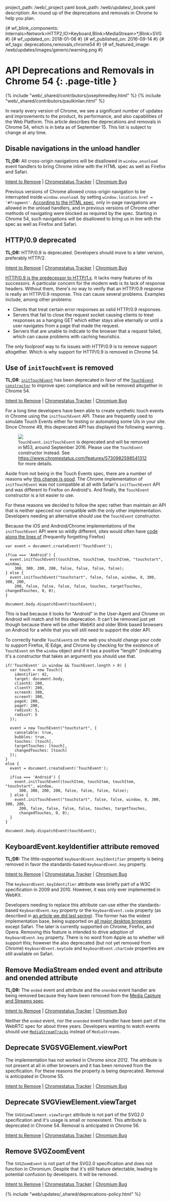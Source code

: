 project_path: /web/_project.yaml book_path: /web/updates/_book.yaml description: An round up of the deprecations and removals in Chrome to help you plan.

{# wf_blink_components: Internals>Network>HTTP2,IO>Keyboard,Blink>MediaStream>*,Blink>SVG #} {# wf_updated_on: 2018-01-08 #} {# wf_published_on: 2016-09-14 #} {# wf_tags: deprecations,removals,chrome54 #} {# wf_featured_image: /web/updates/images/generic/warning.png #}

# API Deprecations and Removals in Chrome 54 {: .page-title }

{% include "web/_shared/contributors/josephmedley.html" %} {% include "web/_shared/contributors/paulkinlan.html" %}

In nearly every version of Chrome, we see a significant number of updates and improvements to the product, its performance, and also capabilities of the Web Platform. This article describes the deprecations and removals in Chrome 54, which is in beta as of September 15. This list is subject to change at any time.

## Disable navigations in the unload handler

**TL;DR:** All cross-origin navigations will be disallowed in `window.onunload` event handlers to bring Chrome inline with the HTML spec as well as Firefox and Safari.

[Intent to Remove](https://groups.google.com/a/chromium.org/d/topic/blink-dev/VfItzNe3WO0/discussion) &#124; [Chromestatus Tracker](https://www.chromestatus.com/feature/5655310928707584) &#124; [Chromium Bug](https://bugs.chromium.org/p/chromium/issues/detail?id=613244)

Previous versions of Chrome allowed cross-origin navigation to be interrupted inside `window.onunload`. by setting `window.location.href = '#fragment'`. [According to the HTML spec](https://html.spec.whatwg.org/multipage/browsers.html#navigate), only in-page navigations are allowed in the unload handlers, and in previous versions of Chrome other methods of navigating were blocked as required by the spec. Starting in Chrome 54, such navigations will be disallowed to bring us in line with the spec as well as Firefox and Safari.

## HTTP/0.9 deprecated

**TL;DR:** HTTP/0.9 is deprecated. Developers should move to a later version, preferably HTTP/2.

[Intent to Remove](https://groups.google.com/a/chromium.org/d/topic/blink-dev/OdKnpLlvVUo/discussion) &#124; [Chromestatus Tracker](https://www.chromestatus.com/features/5633064474509312) &#124; [Chromium Bug](https://bugs.chromium.org/p/chromium/issues/detail?id=624462)

[HTTP/0.9 is the predecessor to HTTP/1.x](https://hpbn.co/brief-history-of-http/). It lacks many features of its successors. A particular concern for the modern web is its lack of response headers. Without them, there's no way to verify that an HTTP/0.9 response is really an HTTP/0.9 response. This can cause several problems. Examples include, among other problems:

* Clients that treat certain error responses as valid HTTP/0.9 responses. 
* Servers that fail to close the request socket causing clients to treat responses as a hanging GET which either stays alive eternally or until a user navigates from a page that made the request. 
* Servers that are unable to indicate to the browser that a request failed, which can cause problems with caching heuristics.

The only foolproof way to fix issues with HTTP/0.9 is to remove support altogether. Which is why support for HTTP/0.9 is removed in Chrome 54.

## Use of `initTouchEvent` is removed

**TL;DR**: [`initTouchEvent`](https://w3c.github.io/touch-events/#dictionary-toucheventinit-members) has been deprecated in favor of the [`TouchEvent`](https://w3c.github.io/touch-events/#touch-interface) [`constructor`](https://w3c.github.io/touch-events/#touch-interface) to improve spec compliance and will be removed altogether in Chrome 54.

[Intent to Remove](https://groups.google.com/a/chromium.org/forum/#!topic/blink-dev/dqlJguVuIHs) &#124; [Chromestatus Tracker](https://www.chromestatus.com/features/5730982598541312) &#124; [Chromium Bug](https://code.google.com/p/chromium/issues/detail?id=522100)

For a long time developers have been able to create synthetic touch events in Chrome using the `initTouchEvent` API. These are frequently used to simulate Touch Events either for testing or automating some UIs in your site. Since Chrome 49, this deprecated API has displayed the following warning .

<figure>
  <img src="/web/updates/images/2016/09/chrome-54-deprecations/image00.png" />
  <figcaption>
    <code>TouchEvent.initTouchEvent</code> is deprecated and will be removed in M53, 
    around September 2016. Please use the <code>TouchEvent</code> constructor instead. See
    <a href="https://www.chromestatus.com/features/5730982598541312">
    https://www.chromestatus.com/features/5730982598541312</a> for more details.
  </figcaption>
</figure>

Aside from not being in the Touch Events spec, there are a number of reasons why [this change is good](https://miketaylr.com/posts/2015/09/init-touch-event-is-a-rats-nest.html). The Chrome implementation of `initTouchEvent` was not compatible at all with Safari's `initTouchEvent` API and was different to Firefox on Android's. And finally, the `TouchEvent` constructor is a lot easier to use.

For these reasons we decided to follow the spec rather than maintain an API that is neither specced nor compatible with the only other implementation. Developers needing an alternative should use the `TouchEvent` constructor.

Because the iOS and Android/Chrome implementations of the `initTouchEvent` API were so wildly different, sites would often have [code along the lines of](https://gist.github.com/basecss/8666646) (frequently forgetting Firefox)

    var event = document.createEvent('TouchEvent');
    
    if(ua === 'Android') {
      event.initTouchEvent(touchItem, touchItem, touchItem, "touchstart", window,
        300, 300, 200, 200, false, false, false, false);
    } else {
      event.initTouchEvent("touchstart", false, false, window, 0, 300, 300, 200,
        200, false, false, false, false, touches, targetTouches, changedTouches, 0, 0);
    }
    
    document.body.dispatchEvent(touchEvent);
    

This is bad because it looks for "Android" in the User-Agent and Chrome on Android will match and hit this deprecation. It can't be removed just yet though because there will be other WebKit and older Blink based browsers on Android for a while that you will still need to support the older API.

To correctly handle `TouchEvent`s on the web you should change your code to support Firefox, IE Edge, and Chrome by checking for the existence of `TouchEvent` on the `window` object and if it has a positive "length" (indicating it's a constructor that takes an argument) you should use that.

    if('TouchEvent' in window && TouchEvent.length > 0) {
      var touch = new Touch({
        identifier: 42,
        target: document.body,
        clientX: 200,
        clientY: 200,
        screenX: 300,
        screenY: 300,
        pageX: 200,
        pageY: 200,
        radiusX: 5,
        radiusY: 5
      });
    
      event = new TouchEvent("touchstart", {
        cancelable: true,
        bubbles: true,
        touches: [touch],
        targetTouches: [touch],
        changedTouches: [touch]
      });
    }
    else {
      event = document.createEvent('TouchEvent');
    
      if(ua === 'Android') {
        event.initTouchEvent(touchItem, touchItem, touchItem, "touchstart", window,
          300, 300, 200, 200, false, false, false, false);
      } else {
        event.initTouchEvent("touchstart", false, false, window, 0, 300, 300, 200,
          200, false, false, false, false, touches, targetTouches, 
          changedTouches, 0, 0);
      }
    }
    
    document.body.dispatchEvent(touchEvent);
    

## KeyboardEvent.keyIdentifier attribute removed

**TL;DR:** The little-supported `keyboardEvent.keyIdentifier` property is being removed in favor the standards-based `KeyboardEvent.key` property.

[Intent to Remove](https://groups.google.com/a/chromium.org/d/topic/blink-dev/fqnFyoDCOaA/discussion) &#124; [Chromestatus Tracker](https://www.chromestatus.com/features/5316065118650368) &#124; [Chromium Bug](https://crbug.com/607349)

The `keyboardEvent.keyIdentifier` attribute was briefly part of a W3C specification in 2009 and 2010. However, it was only ever implemented in WebKit.

Developers needing to replace this attribute can use either the standards-based `KeyboardEvent.key` property or the `KeyboardEvent.code` property (as described in [an article we did last spring](/web/updates/2016/04/keyboardevent-keys-codes)). The former has the widest implementation base, being supported on [all major desktop browsers](http://caniuse.com/#feat=keyboardevent-key) except Safari. The later is currently supported on Chrome, Firefox, and Opera. Removing this feature is intended to drive adoption of `KeyboardEvent.key` property. There is no word from Apple as to whether will support this; however the also deprecated (but not yet removed from Chrome) `KeyboardEvent.keyCode` and `KeyboardEvent.charCode` properties are still available on Safari.

## Remove MediaStream ended event and attribute and onended attribute

**TL;DR:** The `ended` event and attribute and the `onended` event handler are being removed because they have been removed from the [Media Capture and Streams spec](https://www.w3.org/TR/mediacapture-streams/).

[Intent to Remove](https://groups.google.com/a/chromium.org/d/topic/blink-dev/EHy8zm0eVy0/discussion) &#124; [Chromestatus Tracker](https://www.chromestatus.com/feature/5730404371791872) &#124; [Chromium Bug](https://code.google.com/p/chromium/issues/detail?id=608795)

Neither the `ended` event, nor the `onended` event handler have been part of the WebRTC spec for about three years. Developers wanting to watch events should use [`MediaStreamTracks`](https://developer.mozilla.org/en-US/docs/Web/API/MediaStreamTrack) instead of `MediaStreams`.

## Deprecate SVGSVGElement.viewPort

The implementation has not worked in Chrome since 2012. The attribute is not present at all in other browsers and it has been removed from the specification. For these reasons the property is being deprecated. Removal is anticipated in Chrome 55.

[Intent to Remove](https://groups.google.com/a/chromium.org/d/topic/blink-dev/bFqDvZK2LVY/discussion) &#124; [Chromestatus Tracker](https://www.chromestatus.com/feature/5686865248124928) &#124; [Chromium Bug](https://bugs.chromium.org/p/chromium/issues/detail?id=395838)

## Deprecate SVGViewElement.viewTarget

The `SVGViewElement.viewTarget` attribute is not part of the SVG2.0 specification and it's usage is small or nonexistent. This attribute is deprecated in Chrome 54. Removal is anticipated in Chrome 56.

[Intent to Remove](https://groups.google.com/a/chromium.org/d/topic/blink-dev/X3kyDbj9xlA/discussion) &#124; [Chromestatus Tracker](https://www.chromestatus.com/features/5665473114931200) &#124; [Chromium Bug](https://bugs.chromium.org/p/chromium/issues/detail?id=633908)

## Remove SVGZoomEvent

The `SVGZoomEvent` is not part of the SVG2.0 specification and does not function in Chromium. Despite that it's still feature detectable, leading to potential confusion by developers. It will be removed.

[Intent to Remove](https://groups.google.com/a/chromium.org/d/topic/blink-dev/wm0P8R-u4rg/discussion) &#124; [Chromestatus Tracker](https://www.chromestatus.com/feature/5760883808534528) &#124; [Chromium Bug](https://bugs.chromium.org/p/chromium/issues/detail?id=367890)

{% include "web/updates/_shared/deprecations-policy.html" %}